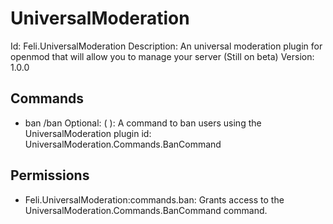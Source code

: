 # UniversalModeration
Id: Feli.UniversalModeration
Description: An universal moderation plugin for openmod that will allow you to manage your server (Still on beta)
Version: 1.0.0

## Commands
- ban /ban <userName> Optional: (<reason> <time>): A command to ban users using the UniversalModeration plugin
  id: UniversalModeration.Commands.BanCommand

## Permissions
- Feli.UniversalModeration:commands.ban: Grants access to the UniversalModeration.Commands.BanCommand command.
